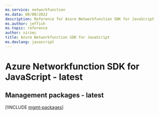 ```yaml
---
ms.service: networkfunction
ms.data: 08/08/2022
description: Reference for Azure Networkfunction SDK for JavaScript
ms.author: jeffish
ms.topic: reference
author: xirzec
title: Azure Networkfunction SDK for JavaScript
ms.devlang: javascript
---
```

# Azure Networkfunction SDK for JavaScript - latest

## Management packages - latest
[!INCLUDE [mgmt-packages](networkfunction-mgmt-index.md)]